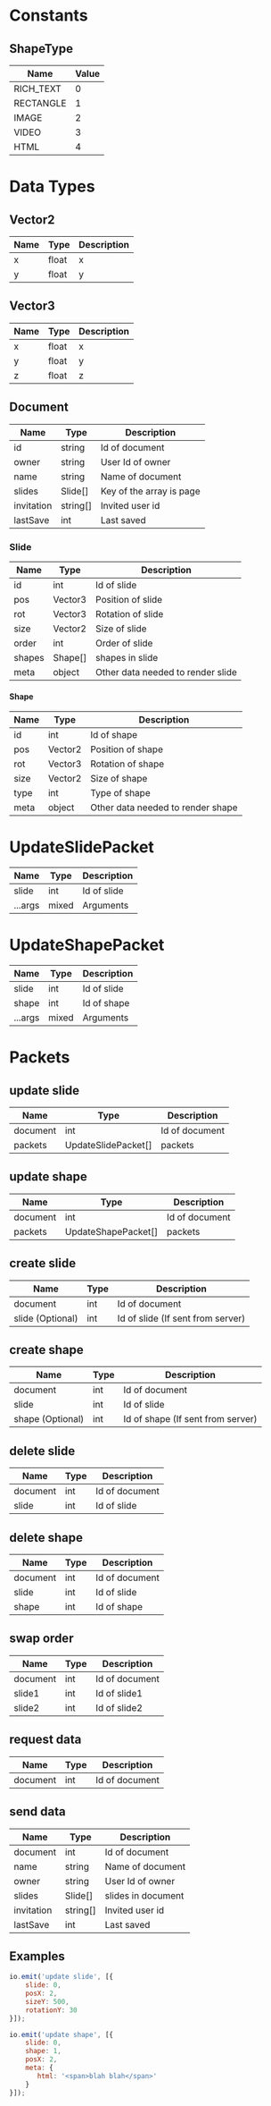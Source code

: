 # Constants
## ShapeType
Name | Value
-----|------
RICH_TEXT|0
RECTANGLE|1
IMAGE|2
VIDEO|3
HTML|4


# Data Types
## Vector2
Name | Type | Description
-----|------|------------
  x  | float|     x
  y  | float|     y

## Vector3
Name | Type | Description
-----|------|------------
  x | float | x
  y | float | y
  z | float | z

## Document
Name | Type | Description
-----|------|------------
id | string | Id of document
owner | string | User Id of owner
name | string | Name of document
slides | Slide[] | Key of the array is page
invitation | string[] | Invited user id
lastSave | int | Last saved

### Slide
Name | Type | Description
-----|------|------------
id | int | Id of slide
pos | Vector3 | Position of slide
rot | Vector3 | Rotation of slide
size | Vector2 | Size of slide
order | int | Order of slide
shapes | Shape[] | shapes in slide
meta | object | Other data needed to render slide

#### Shape
Name | Type | Description
-----|------|------------
id | int | Id of shape
pos | Vector2 | Position of shape
rot | Vector3 | Rotation of shape
size | Vector2 | Size of shape
type | int | Type of shape
meta | object | Other data needed to render shape

# UpdateSlidePacket
Name | Type | Description
-----|------|------------
slide| int | Id of slide
...args| mixed | Arguments

# UpdateShapePacket
Name | Type | Description
-----|------|------------
slide| int | Id of slide
shape| int | Id of shape
...args| mixed | Arguments


# Packets
## update slide
Name | Type | Description
-----|------|------------
document | int | Id of document
packets | UpdateSlidePacket[] | packets

## update shape
Name | Type | Description
-----|------|------------
document | int | Id of document
packets | UpdateShapePacket[] | packets

## create slide
Name | Type | Description
-----|------|------------
document | int | Id of document
slide (Optional)| int | Id of slide (If sent from server)

## create shape
Name | Type | Description
-----|------|------------
document | int | Id of document
slide| int | Id of slide
shape (Optional) | int | Id of shape (If sent from server)

## delete slide
Name | Type | Description
-----|------|------------
document | int | Id of document
slide| int | Id of slide

## delete shape
Name | Type | Description
-----|------|------------
document | int | Id of document
slide| int | Id of slide
shape | int | Id of shape

## swap order
Name | Type | Description
-----|------|------------
document | int | Id of document
slide1| int | Id of slide1
slide2| int | Id of slide2

## request data
Name | Type | Description
-----|------|------------
document | int | Id of document

## send data
Name | Type | Description
-----|------|------------
document | int | Id of document
name | string | Name of document
owner | string | User Id of owner
slides | Slide[] | slides in document
invitation | string[] | Invited user id
lastSave | int | Last saved

## Examples
```js
io.emit('update slide', [{
    slide: 0,
    posX: 2,
    sizeY: 500,
    rotationY: 30
}]);
```

```js
io.emit('update shape', [{
    slide: 0,
    shape: 1,
    posX: 2,
    meta: {
       html: '<span>blah blah</span>'
    }
}]);
```
